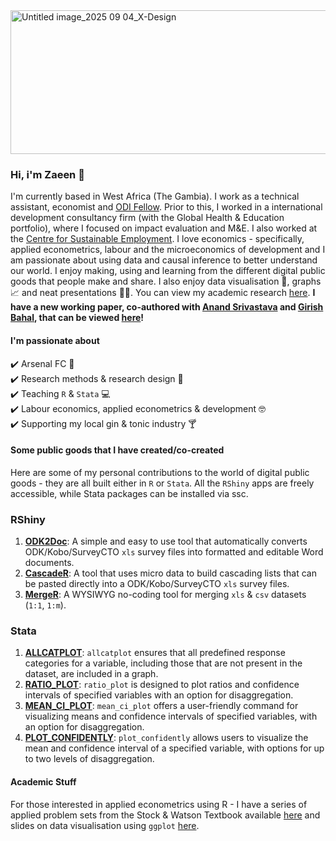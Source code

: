 <img width="980" height="230" alt="Untitled image_2025 09 04_X-Design" src="https://github.com/user-attachments/assets/11d6d1b3-26d0-4ff4-a095-ca4e810786d5" />


### Hi, i'm Zaeen 👋
I'm currently based in West Africa (The Gambia). I work as a technical assistant, economist and [ODI Fellow](https://odi.org/en/fellowship-scheme/). Prior to this, I worked in a international development consultancy firm (with the Global Health & Education portfolio), where I focused on impact evaluation and M&E. I also worked at the [Centre for Sustainable Employment](https://azimpremjiuniversity.edu.in/cse). I love economics - specifically, applied econometrics, labour and the microeconomics of development and I am passionate about using data and causal inference to better understand our world. I enjoy making, using and learning from the different digital public goods that people make and share. I also enjoy data visualisation 🎨, graphs 📈 and neat presentations 👩‍🏫. You can view my academic research [here](https://scholar.google.com/citations?user=kParvqgAAAAJ&hl=en). **I have a new working paper, co-authored with [Anand Srivastava](https://sites.google.com/site/anandshrivastava1984/) and [Girish Bahal](https://www.girishbahal.com/), that can be viewed [here](https://drive.google.com/file/d/1XG1dQUbuA_t10AhTuruqfNNvXQ3VjBkE/view)!**

#### I'm passionate about  
✔️ Arsenal FC 🔴  
✔️ Research methods & research design 📄  
✔️ Teaching `R` & `Stata` 💻  
✔️ Labour economics, applied econometrics & development 🤓    
✔️ Supporting my local gin & tonic industry 🍸  
 
#### Some public goods that I have created/co-created
Here are some of my personal contributions to the world of digital public goods - they are all built either in ```R``` or ```Stata```. All the ```RShiny``` apps are freely accessible, while Stata packages can be installed via ssc.

### RShiny  
1. **[ODK2Doc](https://zaeendesouza.shinyapps.io/ODK2Doc/)**: A simple and easy to use tool that automatically converts ODK/Kobo/SurveyCTO `xls` survey files into formatted and editable Word documents.
2. **[CascadeR](https://zaeendesouza.shinyapps.io/CascadeR/)**: A tool that uses micro data to build cascading lists that can be pasted directly into a ODK/Kobo/SurveyCTO `xls` survey files.
3. **[MergeR](https://zaeendesouza.shinyapps.io/MergeR/)**: A WYSIWYG no-coding tool for merging `xls` & `csv` datasets (`1:1`, `1:m`).

### Stata  
1. **[ALLCATPLOT](https://scholar.google.com/citations?view_op=view_citation&hl=en&user=kParvqgAAAAJ&citation_for_view=kParvqgAAAAJ:IjCSPb-OGe4C)**: `allcatplot` ensures that all predefined response categories for a variable, including those that are not present in the dataset, are included in a graph.
2. **[RATIO_PLOT](https://scholar.google.com/citations?view_op=view_citation&hl=en&user=kParvqgAAAAJ&citation_for_view=kParvqgAAAAJ:2osOgNQ5qMEC)**: `ratio_plot` is designed to plot ratios and confidence intervals of specified variables with an option for disaggregation.
3. **[MEAN_CI_PLOT](https://scholar.google.com/citations?view_op=view_citation&hl=en&user=kParvqgAAAAJ&citation_for_view=kParvqgAAAAJ:d1gkVwhDpl0C)**: `mean_ci_plot` offers a user-friendly command for visualizing means and confidence intervals of specified variables, with an option for disaggregation.
4. **[PLOT_CONFIDENTLY](https://scholar.google.com/citations?view_op=view_citation&hl=en&user=kParvqgAAAAJ&citation_for_view=kParvqgAAAAJ:9yKSN-GCB0IC)**: `plot_confidently` allows users to visualize the mean and confidence interval of a specified variable, with options for up to two levels of disaggregation.

#### Academic Stuff
For those interested in applied econometrics using R - I have a series of applied problem sets from the Stock & Watson Textbook available [here](https://github.com/zaeendesouza/econometric-methods) and slides on data visualisation using ```ggplot``` [here](https://github.com/zaeendesouza/ggplotworkshop).
